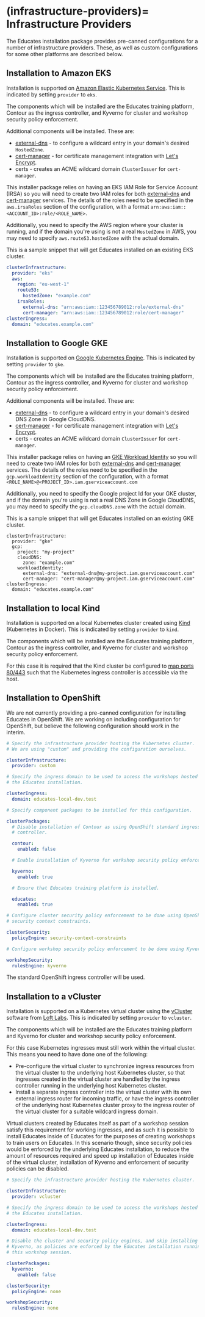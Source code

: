 (infrastructure-providers)=
Infrastructure Providers
========================

The Educates installation package provides pre-canned configurations for a number of infrastructure providers. These, as well as custom configurations for some other platforms are described below.

Installation to Amazon EKS
--------------------------

Installation is supported on [Amazon Elastic Kubernetes Service](https://aws.amazon.com/eks/). This is indicated by setting `provider` to `eks`.

The components which will be installed are the Educates training platform, Contour as the ingress controller, and Kyverno for cluster and workshop security policy enforcement.

Additional components will be installed. These are:

* [external-dns](https://github.com/kubernetes-sigs/external-dns) - to configure a wildcard entry in your domain's desired `HostedZone`.
* [cert-manager](https://cert-manager.io/) - for certificate management integration with [Let's Encrypt](https://letsencrypt.org).
* certs - creates an ACME wildcard domain `ClusterIssuer` for `cert-manager`.

This installer package relies on having an EKS IAM Role for Service Account (IRSA) so you will need to create two IAM roles for both [external-dns](https://github.com/kubernetes-sigs/external-dns/blob/master/docs/tutorials/aws.md#iam-roles-for-service-accounts) and [cert-manager](https://cert-manager.io/docs/configuration/acme/dns01/route53/#eks-iam-role-for-service-accounts-irsa) services. The details of the roles need to be specified in the `aws.irsaRoles` section of the configuration, with a format `arn:aws:iam::<ACCOUNT_ID>:role/<ROLE_NAME>`.

Additionally, you need to specify the AWS region where your cluster is running, and if the domain you're using is not a real `HostedZone` in AWS, you may need to specify `aws.route53.hostedZone` with the actual domain. 

This is a sample snippet that will get Educates installed on an existing EKS cluster.

```yaml
clusterInfrastructure:
  provider: "eks"
  aws:
    region: "eu-west-1"
    route53:
      hostedZone: "example.com"
    irsaRoles:
      external-dns: "arn:aws:iam::123456789012:role/external-dns"
      cert-manager: "arn:aws:iam::123456789012:role/cert-manager"
clusterIngress:
  domain: "educates.example.com"
```

Installation to Google GKE
--------------------------

Installation is supported on [Google Kubernetes Engine](https://cloud.google.com/kubernetes-engine). This is indicated by setting `provider` to `gke`.

The components which will be installed are the Educates training platform, Contour as the ingress controller, and Kyverno for cluster and workshop security policy enforcement.

Additional components will be installed. These are:

* [external-dns](https://github.com/kubernetes-sigs/external-dns) - to configure a wildcard entry in your domain's desired DNS Zone in Google CloudDNS.
* [cert-manager](https://cert-manager.io/) - for certificate management integration with [Let's Encrypt](https://letsencrypt.org).
* certs - creates an ACME wildcard domain `ClusterIssuer` for `cert-manager`.

This installer package relies on having an [GKE Workload Identity](https://cloud.google.com/kubernetes-engine/docs/how-to/workload-identity) so you will need to create two IAM roles for both [external-dns](https://github.com/kubernetes-sigs/external-dns/blob/master/docs/tutorials/nginx-ingress.md#gke-with-workload-identity) and [cert-manager](https://cert-manager.io/docs/configuration/acme/dns01/google/#gke-workload-identity) services. The details of the roles need to be specified in the `gcp.workloadIdentity` section of the configuration, with a format `<ROLE_NAME>@<PROJECT_ID>.iam.gserviceaccount.com`

Additionally, you need to specify the Google project Id for your GKE cluster, and if the domain you're using is not a real DNS Zone in Google CloudDNS, you may need to specify the `gcp.cloudDNS.zone` with the actual domain. 

This is a sample snippet that will get Educates installed on an existing GKE cluster.

```
clusterInfrastructure:
  provider: "gke"
  gcp:
    project: "my-project"
    cloudDNS:
      zone: "example.com"
    workloadIdentity:
      external-dns: "external-dns@my-project.iam.gserviceaccount.com"
      cert-manager: "cert-manager@my-project.iam.gserviceaccount.com"
clusterIngress:
  domain: "educates.example.com"
```

Installation to local Kind
--------------------------

Installation is supported on a local Kubernetes cluster created using [Kind](https://kind.sigs.k8s.io/) (Kubernetes in Docker). This is indicated by setting `provider` to `kind`.

The components which will be installed are the Educates training platform, Contour as the ingress controller, and Kyverno for cluster and workshop security policy enforcement.

For this case it is required that the Kind cluster be configured to [map ports 80/443](https://kind.sigs.k8s.io/docs/user/ingress/) such that the Kubernetes ingress controller is accessible via the host.

Installation to OpenShift
-------------------------

We are not currently providing a pre-canned configuration for installing Educates in OpenShift. We are working on including configuration for OpenShift, but believe the following configuration should work in the interim.

```yaml
# Specify the infrastructure provider hosting the Kubernetes cluster.
# We are using "custom" and providing the configuration ourselves.

clusterInfrastructure:
  provider: custom

# Specify the ingress domain to be used to access the workshops hosted by
# the Educates installation.

clusterIngress:
  domain: educates-local-dev.test

# Specify component packages to be installed for this configuration.

clusterPackages:
  # Disable installation of Contour as using OpenShift standard ingress
  # controller.

  contour:
    enabled: false

  # Enable installation of Kyverno for workshop security policy enforcement.

  kyverno:
    enabled: true

  # Ensure that Educates training platform is installed.

  educates:
    enabled: true

# Configure cluster security policy enforcement to be done using OpenShift
# security context constraints.

clusterSecurity:
  policyEngine: security-context-constraints

# Configure workshop security policy enforcement to be done using Kyverno.

workshopSecurity:
  rulesEngine: kyverno
```

The standard OpenShift ingress controller will be used.

Installation to a vCluster
--------------------------

Installation is supported on a Kubernetes virtual cluster using the [vCluster](https://www.vcluster.com/) software from [Loft Labs](https://loft.sh/). This is indicated by setting `provider` to `vcluster`.

The components which will be installed are the Educates training platform and Kyverno for cluster and workshop security policy enforcement.

For this case Kubernetes ingresses must still work within the virtual cluster. This means you need to have done one of the following:

* Pre-configure the virtual cluster to synchronize ingress resources from the virtual cluster to the underlying host Kubernetes cluster, so that ingresses created in the virtual cluster are handled by the ingress controller running in the underlying host Kubernetes cluster.
* Install a separate ingress controller into the virtual cluster with its own external ingress router for incoming traffic, or have the ingress controller of the underlying host Kubernetes cluster proxy to the ingress router of the virtual cluster for a suitable wildcard ingress domain.

Virtual clusters created by Educates itself as part of a workshop session satisfy this requirement for working ingresses, and as such it is possible to install Educates inside of Educates for the purposes of creating workshops to train users on Educates. In this scenario though, since security policies would be enforced by the underlying Educates installation, to reduce the amount of resources required and speed up installation of Educates inside of the virtual cluster, installation of Kyverno and enforcement of security policies can be disabled.

```yaml
# Specify the infrastructure provider hosting the Kubernetes cluster.

clusterInfrastructure:
  provider: vcluster

# Specify the ingress domain to be used to access the workshops hosted by
# the Educates installation.

clusterIngress:
  domain: educates-local-dev.test

# Disable the cluster and security policy engines, and skip installing
# Kyverno, as policies are enforced by the Educates installation running
# this workshop session.

clusterPackages:
  kyverno:
    enabled: false

clusterSecurity:
  policyEngine: none

workshopSecurity:
  rulesEngine: none
```

